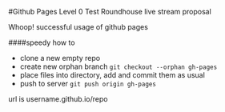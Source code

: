 #Github Pages Level 0 Test
Roundhouse live stream proposal

Whoop! successful usage of github pages

####speedy how to

* clone a new empty repo
* create new orphan branch `git checkout --orphan gh-pages`
* place files into directory, add and commit them as usual
* push to server `git push origin gh-pages`

url is username.github.io/repo
